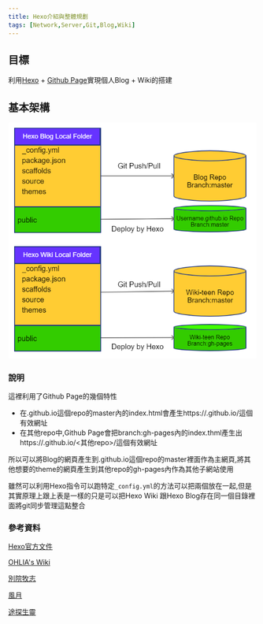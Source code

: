 ```yaml
---
title: Hexo介紹與整體規劃
tags: [Network,Server,Git,Blog,Wiki]
---
```


## 目標

利用[Hexo](https://hexo.io/zh-tw/) + [Github Page](https://pages.github.com/)實現個人Blog + Wiki的搭建

## 基本架構

![Construction](https://raw.githubusercontent.com/Kiwi0093/graph/master/img/Blog_wiki_construction.PNG)

### 說明

這裡利用了Github Page的幾個特性

- 在<Username>.github.io這個repo的master內的index.html會產生https://<Username>.github.io/這個有效網址
- 在其他repo中,Github Page會把branch:gh-pages內的index.thml產生出https://<username>.github.io/<其他repo>/這個有效網址

所以可以將Blog的網頁產生到<username>.github.io這個repo的master裡面作為主網頁,將其他想要的theme的網頁產生到其他repo的gh-pages內作為其他子網站使用

雖然可以利用Hexo指令可以跑特定`_config.yml`的方法可以把兩個放在一起,但是其實原理上跟上表是一樣的只是可以把Hexo Wiki 跟Hexo Blog存在同一個目錄裡面將git同步管理這點整合

### 參考資料

[Hexo官方文件](https://hexo.io/zh-tw/docs/)

[OHLIA's Wiki](https://ohlia.github.io/Wiki-site/)

[別院牧志](https://masantu.com/blog/2020-05-23/hello-hexo-wiki/#%E6%9B%B4%E6%96%B0)

[風月](https://kuang.netlify.app/blog/hexo.html)

[途探生靈](https://ryanluoxu.github.io/2017/11/27/Hexo-Next-%E6%B7%BB%E5%8A%A0-Gitment-%E8%AF%84%E8%AE%BA%E7%B3%BB%E7%BB%9F/)